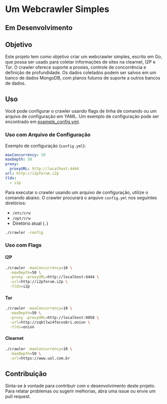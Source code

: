 # Um Webcrawler Simples

## Em Desenvolvimento

## Objetivo
Este projeto tem como objetivo criar um webcrawler simples, escrito em Go, que possa ser usado para coletar informações de sites na clearnet, I2P e Tor. O crawler oferece suporte a proxies, controle de concorrência e definição de profundidade. Os dados coletados podem ser salvos em um banco de dados MongoDB, com planos futuros de suporte a outros bancos de dados.

## Uso
Você pode configurar o crawler usando flags de linha de comando ou um arquivo de configuração em YAML. Um exemplo de configuração pode ser encontrado em [example_config.yml](example_config.yml).

### Uso com Arquivo de Configuração

Exemplo de configuração (`config.yml`):

```yml
maxConcurrency: 10
maxDepth: 50
proxy:
  proxyURL: http://localhost:4444
url: http://i2pforum.i2p
tlds:
  - i2p
```

Para executar o crawler usando um arquivo de configuração, utilize o comando abaixo. O crawler procurará o arquivo `config.yml` nos seguintes diretórios:
- `/etc/crw`
- `/opt/crw`
- Diretório atual (`.`)

```bash
./crawler -config
```

### Uso com Flags

#### I2P

```bash
./crawler -maxConcurrency=10 \
  -maxDepth=50 \
  -proxy -proxyURL=http://localhost:4444 \
  -url=http://i2pforum.i2p \
  -tlds=i2p
```

#### Tor

```bash
./crawler -maxConcurrency=10 \
  -maxDepth=50 \
  -proxy -proxyURL=http://localhost:9050 \
  -url=http://zqktlwi4fecvo6ri.onion \
  -tlds=onion
```

#### Clearnet

```bash
./crawler -maxConcurrency=10 \
  -maxDepth=50 \
  -url=https://www.uol.com.br
```

## Contribuição
Sinta-se à vontade para contribuir com o desenvolvimento deste projeto. Para relatar problemas ou sugerir melhorias, abra uma issue ou envie um pull request.
